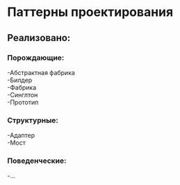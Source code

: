 # Паттерны проектирования  
## Реализовано:  
### Порождающие:  
-Абстрактная фабрика  
-Билдер  
-Фабрика  
-Синглтон  
-Прототип  
### Структурные:  
-Адаптер  
-Мост
### Поведенческие:  
-...  
